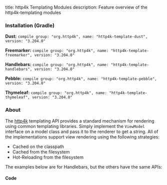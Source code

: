 title: http4k Templating Modules
description: Feature overview of the http4k-templating modules

### Installation (Gradle)
**Dust:** ```compile group: "org.http4k", name: "http4k-template-dust", version: "3.204.0"```

**Freemarker:** ```compile group: "org.http4k", name: "http4k-template-freemarker", version: "3.204.0"```

**Handlebars:** ```compile group: "org.http4k", name: "http4k-template-handlebars", version: "3.204.0"```

**Pebble:** ```compile group: "org.http4k", name: "http4k-template-pebble", version: "3.204.0"```

**Thymeleaf:** ```compile group: "org.http4k", name: "http4k-template-thymeleaf", version: "3.204.0"```

### About
The [http4k] templating API provides a standard mechanism for rendering using common templating libraries. Simply implement the `ViewModel` interface on a model class and pass it to the renderer to get a string. All of the implementations support view rendering using the following strategies:

* Cached on the classpath
* Cached from the filesystem
* Hot-Reloading from the filesystem

The examples below are for Handlebars, but the others have the same APIs:

#### Code  [<img class="octocat"/>](https://github.com/http4k/http4k/blob/master/src/docs/guide/modules/templating/example.kt)

 <script src="https://gist-it.appspot.com/https://github.com/http4k/http4k/blob/master/src/docs/guide/modules/templating/example.kt"></script>

[http4k]: https://http4k.org
